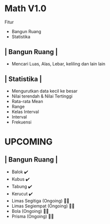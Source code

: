 # Math V1.0

Fitur
- Bangun Ruang
- Statistika

| Bangun Ruang |
----------------
- Mencari Luas, Alas, Lebar, keliling dan lain lain

| Statistika |
--------------
- Mengurutkan data kecil ke besar
- Nilai terendah & Nilai Tertinggi
- Rata-rata Mean
- Range
- Kelas Interval
- Interval
- Frekuensi

# **UPCOMING**

| Bangun Ruang |
--------------
- Balok ✔️
- Kubus ✔️
- Tabung ✔️
- Kerucut ✔️
- Limas Segitiga (Ongoing) 👨‍💻
- Limas Segiempat (Ongoing) 👨‍💻
- Bola (Ongoing) 👨‍💻
- Prisma (Ongoing) 👨‍💻
